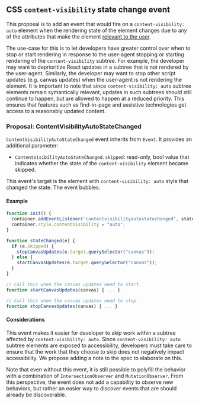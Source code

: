 ## CSS `content-visibility` state change event

This proposal is to add an event that would fire on a `content-visibility: auto`
element when the rendering state of the element changes due to any of the
attributes that make the element [relevant to the
user](https://www.w3.org/TR/css-contain-2/#relevant-to-the-user).

The use-case for this is to let developers have greater control over when to
stop or start rendering in response to the user-agent stopping or starting
rendering of the `content-visibility` subtree. For example, the developer may want
to deprioritize React updates in a subtree that is not rendered by the user-agent.
Similarly, the developer may want to stop other script updates (e.g. canvas
updates) when the user-agent is not rendering the element. It is important to
note that since `content-visibility: auto` subtree elements remain symantically
relevant, updates in such subtrees should still continue to happen, but are
allowed to happen at a reduced priority. This ensures that features such as
find-in-page and assistive technologies get access to a reasonably updated
content.

### Proposal: ContentVisibilityAutoStateChanged

`ContentVisibilityAutoStateChanged` event inherits from `Event`. It provides
an additional parameter:

  * `ContentVisibilityAutoStateChanged.skipped`: read-only, bool value that
    indicates whether the state of the `content-visibility` element became
    skipped.

This event's target is the element with `content-visibility: auto` style that
changed the state. The event bubbles.

#### Example

```js
function init() {
  container.addEventListener("contentvisibilityautostatechanged", stateChanged);
  container.style.contentVisibility = "auto";
}

function stateChanged(e) {
  if (e.skipped) {
    stopCanvasUpdates(e.target.querySelector("canvas"));
  } else {
    startCanvasUpdates(e.target.querySelector("canvas"));
  }
}

// Call this when the canvas updates need to start.
function startCanvasUpdates(canvas) { ... }

// Call this when the canvas updates need to stop.
function stopCanvasUpdates(canvas) { ... }
```

#### Considerations

This event makes it easier for developer to skip work within a subtree affected
by `content-visibility: auto`. Since `content-visibility: auto` subtree elements
are exposed to accessibility, developers must take care to ensure that the work
that they choose to skip does not negatively impact accessibility. We propose
adding a note to the spec to elaborate on this.

Note that even without this event, it is still possible to polyfill the behavior
with a combination of `IntersectionObserver` and `MutationObserver`. From this
perspective, the event does not add a capability to observe new behaviors, but
rather an easier way to discover events that are should already be discoverable.
